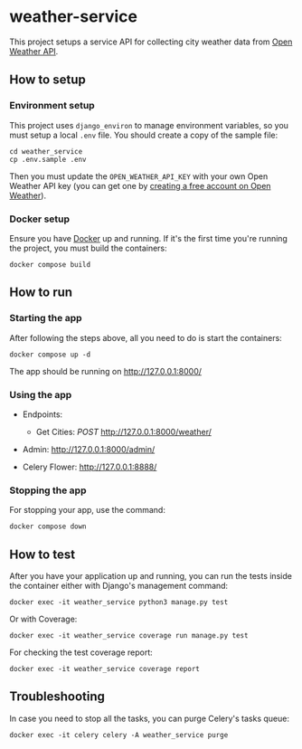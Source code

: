# weather-service

This project setups a service API for collecting city weather data from [Open Weather API](https://openweathermap.org/current#cityid). 

## How to setup

### Environment setup

This project uses `django_environ` to manage environment variables, so you must setup a local `.env` file. You should create a copy of the sample file:

```
cd weather_service
cp .env.sample .env
```

Then you must update the `OPEN_WEATHER_API_KEY` with your own Open Weather API key (you can get one by [creating a free account on Open Weather](https://home.openweathermap.org/users/sign_up)).


### Docker setup
Ensure you have [Docker](https://docs.docker.com/engine/) up and running.
If it's the first time you're running the project, you must build the containers: 

    docker compose build


## How to run

### Starting the app

After following the steps above, all you need to do is start the containers: 

    docker compose up -d

The app should be running on http://127.0.0.1:8000/

### Using the app

* Endpoints:

    * Get Cities: *POST* http://127.0.0.1:8000/weather/


* Admin: http://127.0.0.1:8000/admin/

* Celery Flower: http://127.0.0.1:8888/


### Stopping the app

For stopping your app, use the command:

    docker compose down


## How to test

After you have your application up and running, you can run the tests inside the container either with Django's management command: 

    docker exec -it weather_service python3 manage.py test

Or with Coverage: 

    docker exec -it weather_service coverage run manage.py test

For checking the test coverage report: 

    docker exec -it weather_service coverage report


## Troubleshooting

In case you need to stop all the tasks, you can purge Celery's tasks queue:

    docker exec -it celery celery -A weather_service purge
